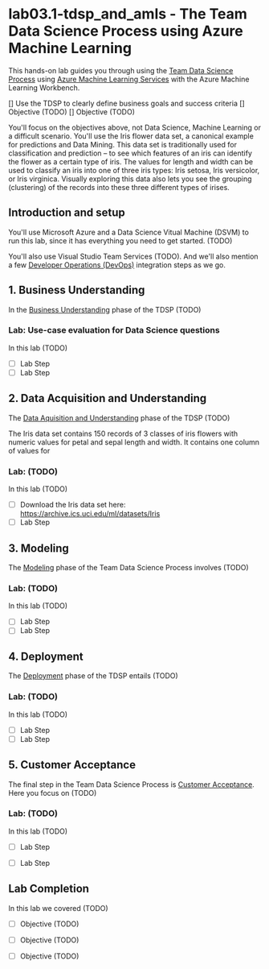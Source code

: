 # lab03.1-tdsp_and_amls - The Team Data Science Process using Azure Machine Learning

This hands-on lab guides you through using the [Team Data Science Process](https://docs.microsoft.com/en-us/azure/machine-learning/team-data-science-process/overview) using [Azure Machine Learning Services](https://docs.microsoft.com/en-us/azure/machine-learning/preview/overview-what-is-azure-ml) with the Azure Machine Learning Workbench. 

[] Use the TDSP to clearly define business goals and success criteria
[] Objective (TODO)
[] Objective (TODO)

You'll focus on the objectives above, not Data Science, Machine Learning or a difficult scenario. You'll use the Iris flower data set, a canonical example for predictions and Data Mining.
This data set is traditionally used for classification and prediction – to see which features of an iris can identify the flower as a certain type of iris. The values for length and width can be used to classify an iris into one of three iris types: Iris setosa, Iris versicolor, or Iris virginica. Visually exploring this data also lets you see the grouping (clustering) of the records into these three different types of irises.

## Introduction and setup 

You'll use Microsoft Azure and a Data Science Vitual Machine (DSVM) to run this lab, since it has everything you need to get started. (TODO)

You'll also use Visual Studio Team Services (TODO). And we'll also mention a few [Developer Operations (DevOps)](https://docsmsftpdfs.blob.core.windows.net/guides/azure/azure-ops-guide.pdf) integration steps as we go. 

## 1. Business Understanding

In the [Business Understanding](https://docs.microsoft.com/en-us/azure/machine-learning/team-data-science-process/lifecycle-business-understanding) phase of the TDSP (TODO)

### Lab: Use-case evaluation for Data Science questions

In this lab (TODO)

- [ ] Lab Step 
- [ ] Lab Step 

## 2. Data Acquisition and Understanding

The [Data Aquisition and Understanding](https://docs.microsoft.com/en-us/azure/machine-learning/team-data-science-process/lifecycle-data) phase of the TDSP (TODO)

The Iris data set contains 150 records of 3 classes of iris flowers with numeric values for petal and sepal length and width. It contains one column of values for 

### Lab: (TODO)

In this lab (TODO)

- [ ] Download the Iris data set here: https://archive.ics.uci.edu/ml/datasets/Iris  
- [ ] Lab Step 

## 3. Modeling

The [Modeling](https://docs.microsoft.com/en-us/azure/machine-learning/team-data-science-process/lifecycle-modeling) phase of the Team Data Science Process involves (TODO)

### Lab: (TODO)

In this lab (TODO)

- [ ] Lab Step 
- [ ] Lab Step 

## 4. Deployment

The [Deployment](https://docs.microsoft.com/en-us/azure/machine-learning/team-data-science-process/lifecycle-deployment) phase of the TDSP entails (TODO) 

### Lab: (TODO)

In this lab (TODO)

- [ ] Lab Step 
- [ ] Lab Step 

## 5. Customer Acceptance

The final step in the Team Data Science Process is [Customer Acceptance](https://docs.microsoft.com/en-us/azure/machine-learning/team-data-science-process/lifecycle-acceptance). Here you focus on (TODO)

### Lab: (TODO)

In this lab (TODO)

- [ ] Lab Step 
- [ ] Lab Step 


## Lab Completion

In this lab we covered (TODO)

- [ ] Objective (TODO)
- [ ] Objective (TODO)
- [ ] Objective (TODO)

